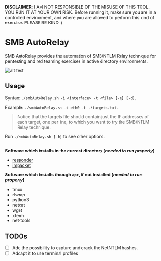 **DISCLAIMER**: I AM NOT RESPONSIBLE OF THE MISUSE OF THIS TOOL. YOU RUN IT AT YOUR OWN RISK. Before running it, make sure you are in a controlled environment, and where you are allowed to perform this kind of exercise. PLEASE BE KIND :)

# SMB AutoRelay
  SMB AutoRelay provides the automation of SMB/NTLM Relay technique for pentesting and red teaming exercises in active directory environments.

  ![alt text](https://github.com/chesire-cat/smbAutoRelay/blob/master/images/help.png?raw=true)
  
## Usage
  Syntax: `./smbAutoRelay.sh -i <interface> -t <file> [-q] [-d]`. 
  
  Example: `./smbAutoRelay.sh -i eth0 -t ./targets.txt`.
  
  > Notice that the targets file should contain just the IP addresses of each target, one per line, to which you want to try the SMB/NTLM Relay technique.
  
  Run `./smbAutoRelay.sh [-h]` to see other options.
  
##

  **Software which installs in the current directory [*needed to run properly*]**
  - [responder](https://github.com/lgandx/Responder)
  - [impacket](https://github.com/SecureAuthCorp/impacket) 
  
  **Software which installs through `apt`, if not installed [*needed to run properly*]**
  - tmux
  - rlwrap
  - python3
  - netcat
  - wget 
  - xterm 
  - net-tools
  
## TODOs
  - [ ] Add the possibility to capture and crack the NetNTLM hashes.
  - [ ] Addapt it to use terminal profiles
